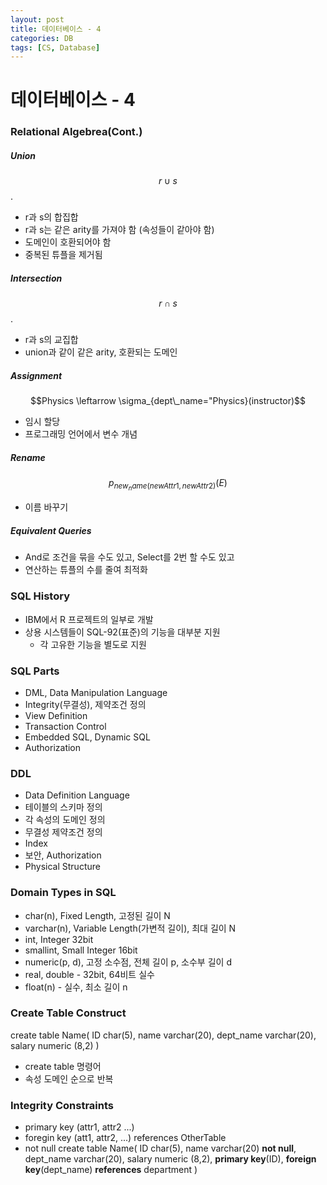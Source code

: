 ```yaml
---
layout: post
title: 데이터베이스 - 4
categories: DB
tags: [CS, Database]
---
```


# 데이터베이스 - 4

### Relational Algebrea(Cont.)

##### Union

$$r \cup s$$.

- r과 s의 합집합
- r과 s는 같은 arity를 가져야 함 (속성들이 같아야 함)
- 도메인이 호환되어야 함
- 중복된 튜플을 제거됨

##### Intersection

$$r \cap s$$.

- r과 s의 교집합
- union과 같이 같은 arity, 호환되는 도메인

##### Assignment

$$Physics \leftarrow \sigma_{dept\_name="Physics}(instructor)$$

- 임시 할당
- 프로그래밍 언어에서 변수 개념

##### Rename

$$p_{new_name(newAttr1, newAttr2)}(E)$$

- 이름 바꾸기

##### Equivalent Queries

- And로 조건을 묶을 수도 있고, Select를 2번 할 수도 있고
- 연산하는 튜플의 수를 줄여 최적화

### SQL History

- IBM에서 R 프로젝트의 일부로 개발
- 상용 시스템들이 SQL-92(표준)의 기능을 대부분 지원
  - 각 고유한 기능을 별도로 지원

### SQL Parts

- DML, Data Manipulation Language
- Integrity(무결성), 제약조건 정의
- View Definition
- Transaction Control
- Embedded SQL, Dynamic SQL
- Authorization

### DDL

- Data Definition Language
- 테이블의 스키마 정의
- 각 속성의 도메인 정의
- 무결성 제약조건 정의
- Index
- 보안, Authorization
- Physical Structure

### Domain Types in SQL

- char(n), Fixed Length, 고정된 길이 N
- varchar(n), Variable Length(가변적 길이), 최대 길이 N
- int, Integer 32bit
- smallint, Small Integer 16bit
- numeric(p, d), 고정 소수점, 전체 길이 p, 소수부 길이 d
- real, double - 32bit, 64비트 실수
- float(n) - 실수, 최소 길이 n

### Create Table Construct

create table Name(
ID char(5),
name varchar(20),
dept_name varchar(20),
salary numeric (8,2)
)

- create table 명령어
- 속성 도메인 순으로 반복

### Integrity Constraints

- primary key (attr1, attr2 ...)
- foregin key (att1, attr2, ...) references OtherTable
- not null
  create table Name(
  ID char(5),
  name varchar(20) **not null**,
  dept_name varchar(20),
  salary numeric (8,2),
  **primary key**(ID),
  **foreign key**(dept_name) **references** department
  )
